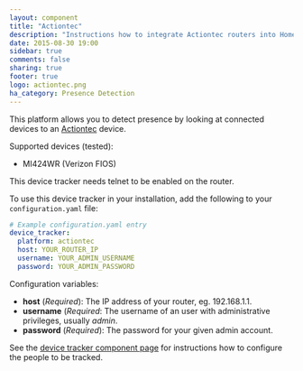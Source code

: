 ```yaml
---
layout: component
title: "Actiontec"
description: "Instructions how to integrate Actiontec routers into Home Assistant."
date: 2015-08-30 19:00
sidebar: true
comments: false
sharing: true
footer: true
logo: actiontec.png
ha_category: Presence Detection
---
```



This platform allows you to detect presence by looking at connected devices to an [Actiontec](http://www.actiontec.com/) device.

Supported devices (tested):

- MI424WR (Verizon FIOS)

<p class='note warning'>
This device tracker needs telnet to be enabled on the router.
</p>

To use this device tracker in your installation, add the following to your `configuration.yaml` file:

```yaml
# Example configuration.yaml entry
device_tracker:
  platform: actiontec
  host: YOUR_ROUTER_IP
  username: YOUR_ADMIN_USERNAME
  password: YOUR_ADMIN_PASSWORD
```

Configuration variables:

- **host** (*Required*): The IP address of your router, eg. 192.168.1.1.
- **username** (*Required*: The username of an user with administrative privileges, usually *admin*.
- **password** (*Required*): The password for your given admin account.

See the [device tracker component page](/components/device_tracker/) for instructions how to configure the people to be tracked.

